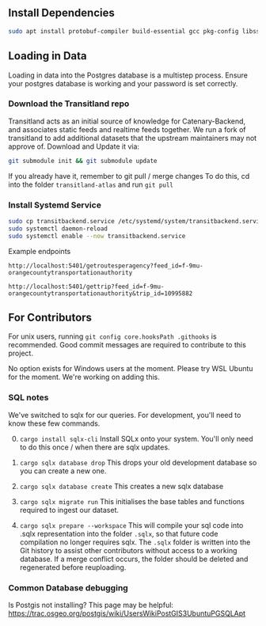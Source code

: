 ## Install Dependencies

```bash
sudo apt install protobuf-compiler build-essential gcc pkg-config libssl-dev postgresql unzip wget
```

## Loading in Data
Loading in data into the Postgres database is a multistep process. Ensure your postgres database is working and your password is set correctly.

### Download the Transitland repo
Transitland acts as an initial source of knowledge for Catenary-Backend, and associates static feeds and realtime feeds together. We run a fork of transitland to add additional datasets that the upstream maintainers may not approve of.
Download and Update it via:
```bash
git submodule init && git submodule update
```

If you already have it, remember to git pull / merge changes
To do this, cd into the folder `transitland-atlas` and run `git pull`

### Install Systemd Service
```bash
sudo cp transitbackend.service /etc/systemd/system/transitbackend.service
sudo systemctl daemon-reload
sudo systemctl enable --now transitbackend.service
```

Example endpoints

`http://localhost:5401/getroutesperagency?feed_id=f-9mu-orangecountytransportationauthority`

`http://localhost:5401/gettrip?feed_id=f-9mu-orangecountytransportationauthority&trip_id=10995882`

## For Contributors

For unix users, running `git config core.hooksPath .githooks` is recommended.
Good commit messages are required to contribute to this project.

No option exists for Windows users at the moment. Please try WSL Ubuntu for the moment. We're working on adding this.

### SQL notes
We've switched to sqlx for our queries. For development, you'll need to know these few commands.

0. `cargo install sqlx-cli`
Install SQLx onto your system. You'll only need to do this once / when there are sqlx updates.

1. `cargo sqlx database drop`
This drops your old development database so you can create a new one.

2. `cargo sqlx database create`
This creates a new sqlx database

3. `cargo sqlx migrate run`
This initialises the base tables and functions required to ingest our dataset.

4. `cargo sqlx prepare --workspace`
This will compile your sql code into .sqlx representation into the folder `.sqlx`, so that future code compilation no longer requires sqlx. The `.sqlx` folder is written into the Git history to assist other contributors without access to a working database. If a merge conflict occurs, the folder should be deleted and regenerated before reuploading.

### Common Database debugging

Is Postgis not installing? This page may be helpful: https://trac.osgeo.org/postgis/wiki/UsersWikiPostGIS3UbuntuPGSQLApt